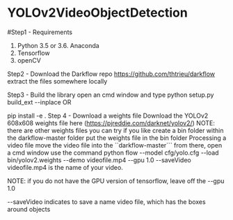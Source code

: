 # YOLOv2VideoObjectDetection


#Step1 - Requirements
1. Python 3.5 or 3.6. Anaconda 
2. Tensorflow
3. openCV 

Step2 - Download the Darkflow repo
https://github.com/thtrieu/darkflow
extract the files somewhere locally

Step3 - Build the library
open an cmd window and type
python setup.py build_ext --inplace
OR

pip install -e .
Step 4 - Download a weights file
Download the YOLOv2 608x608 weights file here (https://pjreddie.com/darknet/yolov2/)
NOTE: there are other weights files you can try if you like
create a bin folder within the darkflow-master folder
put the weights file in the bin folder
Processing a video file
move the video file into the ``darkflow-master```
from there, open a cmd window
use the command
python flow --model cfg/yolo.cfg --load bin/yolov2.weights --demo videofile.mp4 --gpu 1.0 --saveVideo
videofile.mp4 is the name of your video.

NOTE: if you do not have the GPU version of tensorflow, leave off the --gpu 1.0

--saveVideo indicates to save a name video file, which has the boxes around objects
